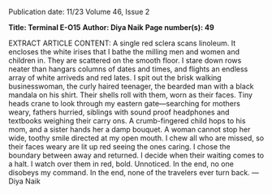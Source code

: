 Publication date: 11/23
Volume 46, Issue 2

**Title: Terminal E-O15**
**Author: Diya Naik**
**Page number(s): 49**

EXTRACT ARTICLE CONTENT:
A single red sclera scans linoleum.
It encloses the 
white irises that I bathe the milling men and
women and children in. They are scattered 
on the smooth floor.
I stare down 
rows neater than hangars
columns of dates and times, and flights
an endless array of white arriveds 
and red lates. 
I spit out the brisk walking 
businesswoman, the curly haired teenager,
the bearded man with a black mandala 
on his shirt. Their shells roll with them,
worn as their faces. Tiny heads crane
to look through my eastern gate—searching
for mothers weary, fathers hurried, siblings
with sound proof headphones and textbooks 
weighing their carry ons. A crumb-fingered child 
hops to his mom, and a sister hands her a damp bouquet. 
A woman cannot stop her wide, toothy smile 
directed at my open mouth.
I chew all who are missed, so their faces weary are
lit up red seeing the ones caring. I chose the boundary
between away and returned. I decide when their waiting 
comes to a halt. I watch over them in red, bold. 
Unnoticed. In the end, no one disobeys my 
command. In the end, none of the travelers
ever turn back.
— Diya Naik